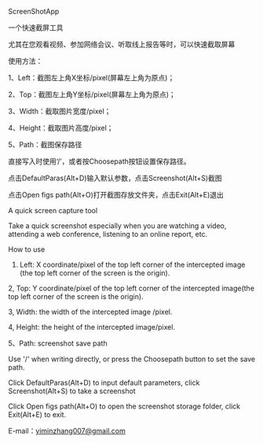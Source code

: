 ScreenShotApp


一个快速截屏工具

尤其在您观看视频、参加网络会议、听取线上报告等时，可以快速截取屏幕

使用方法：

1、Left：截图左上角X坐标/pixel(屏幕左上角为原点)；

2、Top：截图左上角Y坐标/pixel(屏幕左上角为原点)；

3、Width：截取图片宽度/pixel；

4、Height：截取图片高度/pixel；

5、Path：截图保存路径

直接写入时使用‘/’，或者按Choosepath按钮设置保存路径。

点击DefaultParas(Alt+D)输入默认参数，点击Screenshot(Alt+S)截图

点击Open figs path(Alt+O)打开截图存放文件夹，点击Exit(Alt+E)退出


A quick screen capture tool

Take a quick screenshot especially when you are watching a video, attending a web conference, listening to an online report, etc.

How to use

1. Left: X coordinate/pixel of the top left corner of the intercepted image (the top left corner of the screen is the origin).

2, Top: Y coordinate/pixel of the top left corner of the intercepted image(the top left corner of the screen is the origin).

3, Width: the width of the intercepted image /pixel.

4, Height: the height of the intercepted image/pixel.

5、Path: screenshot save path

Use '/' when writing directly, or press the Choosepath button to set the save path.

Click DefaultParas(Alt+D) to input default parameters, click Screenshot(Alt+S) to take a screenshot

Click Open figs path(Alt+O) to open the screenshot storage folder, click Exit(Alt+E) to exit.



E-mail：yiminzhang007@gmail.com
                          
